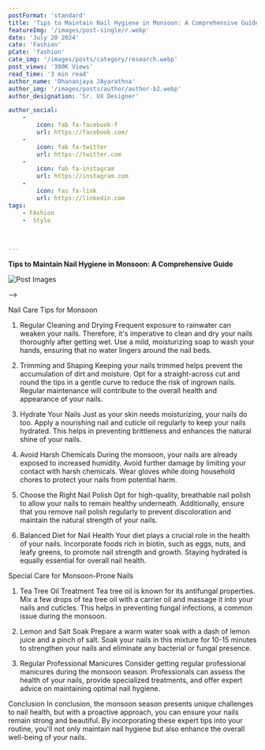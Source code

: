 ```yaml
---
postFormat: 'standard'
title: 'Tips to Maintain Nail Hygiene in Monsoon: A Comprehensive Guide'
featureImg: '/images/post-single/r.webp'
date: 'July 20 2024'
cate: 'Fashion'
pCate: 'fashion'
cate_img: '/images/posts/category/research.webp'
post_views: '300K Views'
read_time: '3 min read'
author_name: 'Dhananjaya JAyarathna'
author_img: '/images/posts/author/author-b2.webp'
author_designation: 'Sr. UX Designer'

author_social:
    -
        icon: fab fa-facebook-f
        url: https://facebook.com/
    -
        icon: fab fa-twitter
        url: https://twitter.com
    -
        icon: fab fa-instagram
        url: https://instagram.com
    - 
        icon: fas fa-link
        url: https://linkedin.com
tags: 
    - FAshion
    -  Style
   
    

---
```


**Tips to Maintain Nail Hygiene in Monsoon: A Comprehensive Guide**

![Post Images](/images/post-single/r.webp)


<!-- Apple today named eight app and game developers receiving an Apple Design Award, each one selected for being thoughtful and creative. Apple Design Award winners bring distinctive new ideas to life and demonstrate deep mastery of Apple technology. The apps spring up from developers large and small, in every part of the world, and provide users with new ways of working, creating, and playing.

“Every year, app and game developers demonstrate exceptional craftsmanship and we’re honoring the best of the best,” said Ron Okamoto, Apple’s vice president of Worldwide Developer Relations. “Receiving an Apple Design Award is a special and laudable accomplishment. Past honorees have made some of the most noteworthy apps and games of all time. Through their vision, determination, and exacting standards, the winning developers inspire not only their peers in the Apple developer community, but all of us at Apple, too.”

## Apple Design Award Winners: Apps

Apple today named eight app and game developers receiving an Apple Design Award, each one selected for being thoughtful and creative. Apple Design Award winners bring distinctive new ideas to life and demonstrate deep mastery of Apple technology. The apps spring up from developers large and small, in every part of the world, and provide users with new ways of working, creating, and playing.

“Every year, app and game developers demonstrate exceptional craftsmanship and we’re honoring the best of the best,” said Ron Okamoto, Apple’s vice president of Worldwide Developer Relations. “Receiving an Apple Design Award is a special and laudable accomplishment. Past honorees have made some of the most noteworthy apps and games of all time. Through their vision, determination, and exacting standards, the winning developers inspire not only their peers in the Apple developer community, but all of us at Apple, too.”

> “Most of us felt like we could trust each other to be quarantined together, so we didn’t need to wear masks or stay far apart.”

![Post Images](/images/post-single/post-single-03.webp)
*The Apple Design Award trophy, created by the Apple Design team, is a symbol of achievement and excellence.*

## Apple Design Award Winners: Apps

[Apple today named](#) eight app and game developers receiving an Apple Design Award, each one selected for being thoughtful and creative. Apple Design Award winners bring distinctive new ideas to life and demonstrate deep mastery of Apple technology. The apps spring up from developers large and small, in every part of the world, and provide users with new ways of working, creating, and playing.

“Every year, app and game developers demonstrate exceptional craftsmanship and we’re honoring the best of the best,” said Ron Okamoto, Apple’s vice president of Worldwide Developer Relations. “Receiving an Apple Design Award is a special and laudable accomplishment. Past honorees have made some of the most noteworthy apps and games of all time. Through their vision, determination, and exacting standards, the winning developers inspire not only their peers in the Apple developer community, but all of us at Apple, too.”

![Post Images](/images/post-single/post-single-04.webp)
*The Apple Design Award trophy, created by the Apple Design team, is a symbol of achievement and excellence.*

## Apple Design Award Winners: Apps

[Apple today named](#) eight app and game developers receiving an Apple Design Award, each one selected for being thoughtful and creative. Apple Design Award winners bring distinctive new ideas to life and demonstrate deep mastery of Apple technology. The apps spring up from developers large and small, in every part of the world, and provide users with new ways of working, creating, and playing.

“Every year, app and game developers demonstrate exceptional craftsmanship and we’re honoring the best of the best,” said Ron Okamoto, Apple’s vice president of Worldwide Developer Relations. “Receiving an Apple Design Award is a special and laudable accomplishment. Past honorees have made some of the most noteworthy apps and games of all time. Through their vision, determination, and exacting standards, the winning developers inspire not only their peers in the Apple developer community, but all of us at Apple, too.”

More than 250 developers have been recognized with Apple Design Awards over the past 20 years. The recognition has proven to be an accelerant for developers who are pioneering innovative designs within their individual apps and influencing entire categories. Previous winners such as Pixelmator, djay, Complete Anatomy, HomeCourt, “Florence,” and “Crossy Road” have set the standard in areas such as storytelling, interface design, and use of Apple tools and technologies.

For more information on the apps and games, visit the [App Store](#).

 --> -->
    



 Nail Care Tips for Monsoon
1. Regular Cleaning and Drying
Frequent exposure to rainwater can weaken your nails. Therefore, it's imperative to clean and dry your nails thoroughly after getting wet. Use a mild, moisturizing soap to wash your hands, ensuring that no water lingers around the nail beds.

 2. Trimming and Shaping
Keeping your nails trimmed helps prevent the accumulation of dirt and moisture. Opt for a straight-across cut and round the tips in a gentle curve to reduce the risk of ingrown nails. Regular maintenance will contribute to the overall health and appearance of your nails.

 3. Hydrate Your Nails
Just as your skin needs moisturizing, your nails do too. Apply a nourishing nail and cuticle oil regularly to keep your nails hydrated. This helps in preventing brittleness and enhances the natural shine of your nails.

 4. Avoid Harsh Chemicals
During the monsoon, your nails are already exposed to increased humidity. Avoid further damage by limiting your contact with harsh chemicals. Wear gloves while doing household chores to protect your nails from potential harm.

 5. Choose the Right Nail Polish
Opt for high-quality, breathable nail polish to allow your nails to remain healthy underneath. Additionally, ensure that you remove nail polish regularly to prevent discoloration and maintain the natural strength of your nails.

 6. Balanced Diet for Nail Health
Your diet plays a crucial role in the health of your nails. Incorporate foods rich in biotin, such as eggs, nuts, and leafy greens, to promote nail strength and growth. Staying hydrated is equally essential for overall nail health.



Special Care for Monsoon-Prone Nails
1. Tea Tree Oil Treatment
Tea tree oil is known for its antifungal properties. Mix a few drops of tea tree oil with a carrier oil and massage it into your nails and cuticles. This helps in preventing fungal infections, a common issue during the monsoon.

2. Lemon and Salt Soak
Prepare a warm water soak with a dash of lemon juice and a pinch of salt. Soak your nails in this mixture for 10-15 minutes to strengthen your nails and eliminate any bacterial or fungal presence.

3. Regular Professional Manicures
Consider getting regular professional manicures during the monsoon season. Professionals can assess the health of your nails, provide specialized treatments, and offer expert advice on maintaining optimal nail hygiene.



Conclusion
In conclusion, the monsoon season presents unique challenges to nail health, but with a proactive approach, you can ensure your nails remain strong and beautiful. By incorporating these expert tips into your routine, you'll not only maintain nail hygiene but also enhance the overall well-being of your nails.
